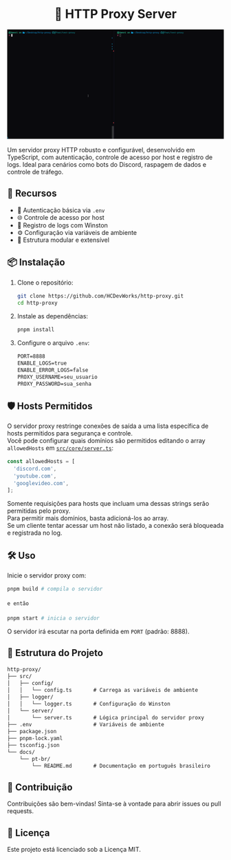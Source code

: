 <h1 align="center"> 🧭 HTTP Proxy Server </h1>

<p align="center">
  <img src="./docs/static/demo.gif">
</p>

Um servidor proxy HTTP robusto e configurável, desenvolvido em TypeScript, com autenticação, controle de acesso por host e registro de logs. Ideal para cenários como bots do Discord, raspagem de dados e controle de tráfego.

## 🚀 Recursos

- 🔐 Autenticação básica via `.env`
- 🌐 Controle de acesso por host
- 📄 Registro de logs com Winston
- ⚙️ Configuração via variáveis de ambiente
- 🧪 Estrutura modular e extensível

## 📦 Instalação

1. Clone o repositório:

   ```bash
   git clone https://github.com/HCDevWorks/http-proxy.git
   cd http-proxy
   ```

2. Instale as dependências:

   ```bash
   pnpm install
   ```

3. Configure o arquivo `.env`:

   ```env
   PORT=8888
   ENABLE_LOGS=true
   ENABLE_ERROR_LOGS=false
   PROXY_USERNAME=seu_usuario
   PROXY_PASSWORD=sua_senha
   ```

## 🛡️ Hosts Permitidos

O servidor proxy restringe conexões de saída a uma lista específica de hosts permitidos para segurança e controle.  
Você pode configurar quais domínios são permitidos editando o array `allowedHosts` em [`src/core/server.ts`](src/core/server.ts):

```typescript
const allowedHosts = [
  'discord.com',
  'youtube.com',
  'googlevideo.com',
];
```

Somente requisições para hosts que incluam uma dessas strings serão permitidas pelo proxy.  
Para permitir mais domínios, basta adicioná-los ao array.  
Se um cliente tentar acessar um host não listado, a conexão será bloqueada e registrada no log.

## 🛠️ Uso

Inicie o servidor proxy com:

```bash
pnpm build # compila o servidor

e então

pnpm start # inicia o servidor
```

O servidor irá escutar na porta definida em `PORT` (padrão: 8888).

## 📁 Estrutura do Projeto

```
http-proxy/
├── src/
│   ├── config/
│   │   └── config.ts       # Carrega as variáveis de ambiente
│   ├── logger/
│   │   └── logger.ts       # Configuração do Winston
│   └── server/
│       └── server.ts       # Lógica principal do servidor proxy
├── .env                    # Variáveis de ambiente
├── package.json
├── pnpm-lock.yaml
├── tsconfig.json
└── docs/
    └── pt-br/
        └── README.md       # Documentação em português brasileiro
```

## 🤝 Contribuição

Contribuições são bem-vindas! Sinta-se à vontade para abrir issues ou pull requests.

## 📄 Licença

Este projeto está licenciado sob a Licença MIT.